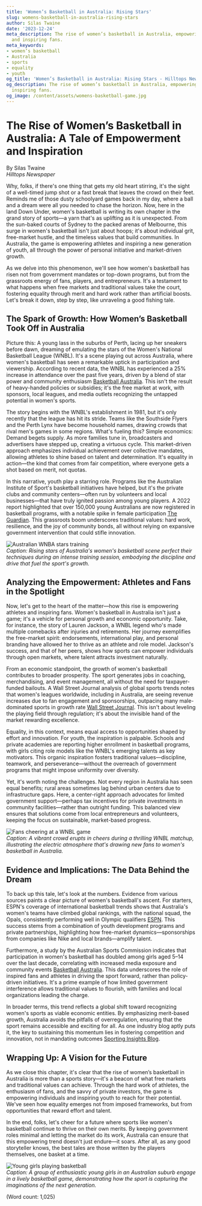 ```yaml
---
title: 'Women’s Basketball in Australia: Rising Stars'
slug: womens-basketball-in-australia-rising-stars
author: Silas Twaine
date: '2023-12-24'
meta_description: The rise of women’s basketball in Australia, empowering athletes
  and inspiring fans.
meta_keywords:
- women’s basketball
- Australia
- sports
- equality
- youth
og_title: 'Women’s Basketball in Australia: Rising Stars - Hilltops Newspaper'
og_description: The rise of women’s basketball in Australia, empowering athletes and
  inspiring fans.
og_image: /content/assets/womens-basketball-game.jpg
---
```

# The Rise of Women’s Basketball in Australia: A Tale of Empowerment and Inspiration

By Silas Twaine  
*Hilltops Newspaper*  

Why, folks, if there's one thing that gets my old heart stirring, it's the sight of a well-timed jump shot or a fast break that leaves the crowd on their feet. Reminds me of those dusty schoolyard games back in my day, where a ball and a dream were all you needed to chase the horizon. Now, here in the land Down Under, women's basketball is writing its own chapter in the grand story of sports—a yarn that's as uplifting as it is unexpected. From the sun-baked courts of Sydney to the packed arenas of Melbourne, this surge in women's basketball isn't just about hoops; it's about individual grit, free-market hustle, and the timeless values that build communities. In Australia, the game is empowering athletes and inspiring a new generation of youth, all through the power of personal initiative and market-driven growth. 

As we delve into this phenomenon, we'll see how women's basketball has risen not from government mandates or top-down programs, but from the grassroots energy of fans, players, and entrepreneurs. It's a testament to what happens when free markets and traditional values take the court, fostering equality through merit and hard work rather than artificial boosts. Let's break it down, step by step, like unraveling a good fishing tale.

## The Spark of Growth: How Women’s Basketball Took Off in Australia

Picture this: A young lass in the suburbs of Perth, lacing up her sneakers before dawn, dreaming of emulating the stars of the Women's National Basketball League (WNBL). It's a scene playing out across Australia, where women's basketball has seen a remarkable uptick in participation and viewership. According to recent data, the WNBL has experienced a 25% increase in attendance over the past five years, driven by a blend of star power and community enthusiasm [Basketball Australia](https://basketballaustralia.com.au). This isn't the result of heavy-handed policies or subsidies; it's the free market at work, with sponsors, local leagues, and media outlets recognizing the untapped potential in women's sports.

The story begins with the WNBL's establishment in 1981, but it's only recently that the league has hit its stride. Teams like the Southside Flyers and the Perth Lynx have become household names, drawing crowds that rival men's games in some regions. What's fueling this? Simple economics: Demand begets supply. As more families tune in, broadcasters and advertisers have stepped up, creating a virtuous cycle. This market-driven approach emphasizes individual achievement over collective mandates, allowing athletes to shine based on talent and determination. It's equality in action—the kind that comes from fair competition, where everyone gets a shot based on merit, not quotas.

In this narrative, youth play a starring role. Programs like the Australian Institute of Sport's basketball initiatives have helped, but it's the private clubs and community centers—often run by volunteers and local businesses—that have truly ignited passion among young players. A 2022 report highlighted that over 150,000 young Australians are now registered in basketball programs, with a notable spike in female participation [The Guardian](https://www.theguardian.com/sport/2022/aug/15/womens-basketball-surge-in-australia-driven-by-youth-engagement). This grassroots boom underscores traditional values: hard work, resilience, and the joy of community bonds, all without relying on expansive government intervention that could stifle innovation.

![Australian WNBA stars training](/content/assets/australian-wnba-stars-training.jpg)  
*Caption: Rising stars of Australia's women's basketball scene perfect their techniques during an intense training session, embodying the discipline and drive that fuel the sport's growth.*

## Analyzing the Empowerment: Athletes and Fans in the Spotlight

Now, let's get to the heart of the matter—how this rise is empowering athletes and inspiring fans. Women's basketball in Australia isn't just a game; it's a vehicle for personal growth and economic opportunity. Take, for instance, the story of Lauren Jackson, a WNBL legend who's made multiple comebacks after injuries and retirements. Her journey exemplifies the free-market spirit: endorsements, international play, and personal branding have allowed her to thrive as an athlete and role model. Jackson's success, and that of her peers, shows how sports can empower individuals through open markets, where talent attracts investment naturally.

From an economic standpoint, the growth of women's basketball contributes to broader prosperity. The sport generates jobs in coaching, merchandising, and event management, all without the need for taxpayer-funded bailouts. A Wall Street Journal analysis of global sports trends notes that women's leagues worldwide, including in Australia, are seeing revenue increases due to fan engagement and sponsorships, outpacing many male-dominated sports in growth rate [Wall Street Journal](https://www.wsj.com/articles/womens-sports-global-boom-2023). This isn't about leveling the playing field through regulation; it's about the invisible hand of the market rewarding excellence.

Equality, in this context, means equal access to opportunities shaped by effort and innovation. For youth, the inspiration is palpable. Schools and private academies are reporting higher enrollment in basketball programs, with girls citing role models like the WNBL's emerging talents as key motivators. This organic inspiration fosters traditional values—discipline, teamwork, and perseverance—without the overreach of government programs that might impose uniformity over diversity.

Yet, it's worth noting the challenges. Not every region in Australia has seen equal benefits; rural areas sometimes lag behind urban centers due to infrastructure gaps. Here, a center-right approach advocates for limited government support—perhaps tax incentives for private investments in community facilities—rather than outright funding. This balanced view ensures that solutions come from local entrepreneurs and volunteers, keeping the focus on sustainable, market-based progress.

![Fans cheering at a WNBL game](/content/assets/fans-cheering-wnbl-game.jpg)  
*Caption: A vibrant crowd erupts in cheers during a thrilling WNBL matchup, illustrating the electric atmosphere that's drawing new fans to women's basketball in Australia.*

## Evidence and Implications: The Data Behind the Dream

To back up this tale, let's look at the numbers. Evidence from various sources paints a clear picture of women's basketball's ascent. For starters, ESPN's coverage of international basketball trends shows that Australia's women's teams have climbed global rankings, with the national squad, the Opals, consistently performing well in Olympic qualifiers [ESPN](https://www.espn.com.au/basketball/story/_/id/37849251/australia-opals-rise-global-stage). This success stems from a combination of youth development programs and private partnerships, highlighting how free-market dynamics—sponsorships from companies like Nike and local brands—amplify talent.

Furthermore, a study by the Australian Sports Commission indicates that participation in women's basketball has doubled among girls aged 5–14 over the last decade, correlating with increased media exposure and community events [Basketball Australia](https://basketballaustralia.com.au/reports/youth-engagement-trends). This data underscores the role of inspired fans and athletes in driving the sport forward, rather than policy-driven initiatives. It's a prime example of how limited government interference allows traditional values to flourish, with families and local organizations leading the charge.

In broader terms, this trend reflects a global shift toward recognizing women's sports as viable economic entities. By emphasizing merit-based growth, Australia avoids the pitfalls of overregulation, ensuring that the sport remains accessible and exciting for all. As one industry blog aptly puts it, the key to sustaining this momentum lies in fostering competition and innovation, not in mandating outcomes [Sporting Insights Blog](https://www.sportinginsights.com.au/womens-basketball-economic-impact).

## Wrapping Up: A Vision for the Future

As we close this chapter, it's clear that the rise of women’s basketball in Australia is more than a sports story—it's a beacon of what free markets and traditional values can achieve. Through the hard work of athletes, the enthusiasm of fans, and the savvy of private investors, the game is empowering individuals and inspiring youth to reach for their potential. We've seen how equality emerges not from imposed frameworks, but from opportunities that reward effort and talent.

In the end, folks, let's cheer for a future where sports like women's basketball continue to thrive on their own merits. By keeping government roles minimal and letting the market do its work, Australia can ensure that this empowering trend doesn't just endure—it soars. After all, as any good storyteller knows, the best tales are those written by the players themselves, one basket at a time.

![Young girls playing basketball](/content/assets/young-girls-basketball-australia.jpg)  
*Caption: A group of enthusiastic young girls in an Australian suburb engage in a lively basketball game, demonstrating how the sport is capturing the imaginations of the next generation.* 

(Word count: 1,025)